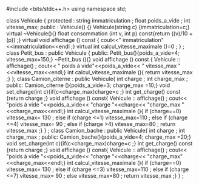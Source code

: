 #include <bits/stdc++.h>
using namespace std;

class Vehicule {
protected :
string immatriculation ;
float poids_a_vide ;
int vitesse_max;
 public :
Vehicule() {}
Vehicule(string c) {immatriculation=c;}
virtual ~Vehicule(){}
float consommation (int v, int p) const{return ((v)/10 + (p)) ;}
virtual void affichage () const { cout<<" immatriculation"<<immatriculation<<endl ;}
virtual int calcul_vitesse_maximale ()=0 ;
 } ;
class Petit_bus : public Vehicule {
 public:
Petit_bus(){poids_a_vide=4;
vitesse_max=150;}
~Petit_bus (){}
void affichage () const { Vehicule :: affichage() ;
cout<< " poids à vide"<<poids_a_vide<< " vitesse_max "<<vitesse_max<<endl;}
int calcul_vitesse_maximale (){ return vitesse_max ;}
 };
class Camion_citerne : public Vehicule{
int charge ;
int charge_max ;
 public:
Camion_citerne (){poids_a_vide=3;
charge_max =10;}
void set_charge(int c){if(c<charge_max)charge=c ;}
int get_charge() const {return charge ;}
void affichage () const{ Vehicule :: affichage() ;
cout<< "poids à vide "<<poids_a_vide<< "charge "<<charge<< "charge_max "<<charge_max<<endl;}
int calcul_vitesse_maximale (){ if (charge==0) vitesse_max= 130 ;
else if (charge <=1) vitesse_max=110 ;
else if (charge <=4) vitesse_max= 90 ;
else if (charge >4) vitesse_max=80 ;
return vitesse_max ;}
} ; 
class Camion_bache : public Vehicule{
int charge ;
int charge_max ;
public:
Camion_bache(){poids_a_vide=4;
charge_max =20;}
void set_charge(int c){if(c<charge_max)charge=c ;}
int get_charge() const {return charge ;}
void affichage () const{ Vehicule :: affichage() ;
cout<< "poids à vide "<<poids_a_vide<< "charge "<<charge<< "charge_max"<<charge_max<<endl;}
int calcul_vitesse_maximale (){ if (charge==0) vitesse_max= 130 ;
else if (charge <=3) vitesse_max=110 ;
else if (charge <=7) vitesse_max= 90 ;
else vitesse_max=80 ;
return vitesse_max ;}
} ;
